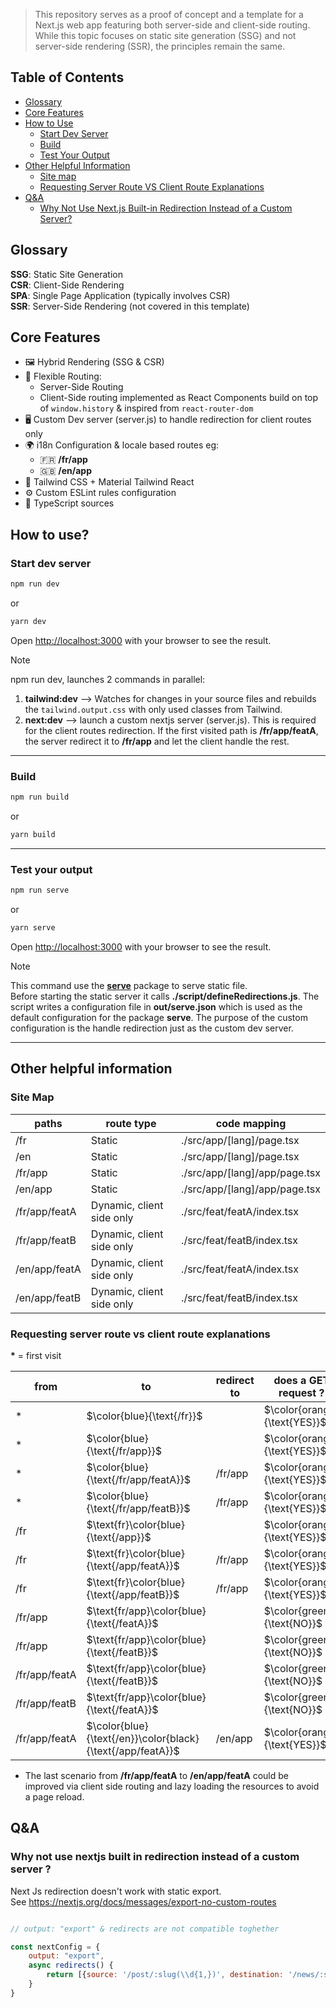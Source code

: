 > This repository serves as a proof of concept and a template for a Next.js web app featuring both server-side and client-side routing. While this topic focuses on static site generation (SSG) and not server-side rendering (SSR), the principles remain the same.

## Table of Contents
- [Glossary](#glossary)
- [Core Features](#core-features)
- [How to Use](#how-to-use)
  - [Start Dev Server](#start-dev-server)
  - [Build](#build)
  - [Test Your Output](#test-your-output)
- [Other Helpful Information](#other-helpful-information)
  - [Site map](#site-map)
  - [Requesting Server Route VS Client Route Explanations](#requesting-server-route-vs-client-route-explanations)
- [Q&A](#qa)
    - [Why Not Use Next.js Built-in Redirection Instead of a Custom Server?](#why-not-use-nextjs-built-in-redirection-instead-of-a-custom-server-)



## Glossary

**SSG**: Static Site Generation </br>
**CSR**: Client-Side Rendering </br>
**SPA**: Single Page Application (typically involves CSR) </br>
**SSR**: Server-Side Rendering (not covered in this template) </br>

## Core Features

- 🖼️ Hybrid Rendering (SSG & CSR)
- 🔀 Flexible Routing:
    - Server-Side Routing
    - Client-Side routing implemented as React Components build on top of `window.history` & inspired from
      `react-router-dom`
- 🖥️ Custom Dev server (server.js) to handle redirection for client routes only
- 🌍 i18n Configuration & locale based routes eg: 
  - 🇫🇷 **/fr/app**
  - 🇬🇧 **/en/app**
- 🎨 Tailwind CSS + Material Tailwind React
- ⚙️ Custom ESLint  rules configuration
- 📄 TypeScript sources

## How to use?

### Start dev server

```bash
npm run dev
```
or
```bash
yarn dev
```



Open [http://localhost:3000](http://localhost:3000) with your browser to see the result.

> [!NOTE]
> npm run dev, launches 2 commands in parallel:
> 1) **tailwind:dev** --> Watches for changes in your source files and rebuilds the `tailwind.output.css` with only used classes from Tailwind.
> 2) **next:dev** -->  launch a custom nextjs server (server.js). This is required for the client routes redirection. If
     the first visited path is **/fr/app/featA**, the server redirect it to **/fr/app** and let the client handle the rest.

___

### Build

```bash
npm run build
```
or
```bash
yarn build
```


___

### Test your output

```bash
npm run serve
```
or
```bash
yarn serve
```

Open [http://localhost:3000](http://localhost:3000) with your browser to see the result.

> [!NOTE]
> This command use the [**serve**](https://www.npmjs.com/package/serve) package to serve static file. </br> 
> Before starting the static server it calls **./script/defineRedirections.js**.
The script writes a configuration file in **out/serve.json** which is used as the default configuration for the
package **serve**. The purpose of the custom configuration is the handle redirection just as the custom dev server.

___

## Other helpful information

### Site Map

| paths         | route type                | code mapping                   |
|---------------|---------------------------|--------------------------------|
| /fr           | Static                    | ./src/app/[lang]/page.tsx      |
| /en           | Static                    | ./src/app/[lang]/page.tsx      |
| /fr/app       | Static                    | ./src/app/[lang]/app/page.tsx  |
| /en/app       | Static                    | ./src/app/[lang]/app/page.tsx  |
| /fr/app/featA | Dynamic, client side only | ./src/feat/featA/index.tsx |
| /fr/app/featB | Dynamic, client side only | ./src/feat/featB/index.tsx |
| /en/app/featA | Dynamic, client side only | ./src/feat/featA/index.tsx |
| /en/app/featB | Dynamic, client side only | ./src/feat/featB/index.tsx |

### Requesting server route vs client route explanations

<strong>*</strong> = first visit


| from                   | to                                                         | redirect to      | does a GET request ?         | requested  resources  |
|------------------------|------------------------------------------------------------|------------------|------------------------------|-----------------------|
| $\text{*}$             | $\color{blue}{\text{/fr}}$                                 |                  | $\color{orange}{\text{YES}}$ | out/fr.html           |
| $\text{*}$             | $\color{blue}{\text{/fr/app}}$                             |                  | $\color{orange}{\text{YES}}$ | out/fr/app.html       |
| $\text{*}$             | $\color{blue}{\text{/fr/app/featA}}$                       | $\text{/fr/app}$ | $\color{orange}{\text{YES}}$ | out/fr/app.html       |
| $\text{*}$             | $\color{blue}{\text{/fr/app/featB}}$                       | $\text{/fr/app}$ | $\color{orange}{\text{YES}}$ | out/fr/app.html       |
| $\text{/fr}$           | $\text{fr}\color{blue}{\text{/app}}$                       |                  | $\color{orange}{\text{YES}}$ | out/fr/app.html       |
| $\text{/fr}$           | $\text{fr}\color{blue}{\text{/app/featA}}$                 | $\text{/fr/app}$ | $\color{orange}{\text{YES}}$ | out/fr/app.html       |
| $\text{/fr}$           | $\text{fr}\color{blue}{\text{/app/featB}}$                 | $\text{/fr/app}$ | $\color{orange}{\text{YES}}$ | out/fr/app.html       |
| $\text{/fr/app}$       | $\text{fr/app}\color{blue}{\text{/featA}}$                 |                  | $\color{green}{\text{NO}}$   | Client side generated |
| $\text{/fr/app}$       | $\text{fr/app}\color{blue}{\text{/featB}}$                 |                  | $\color{green}{\text{NO}}$   | Client side generated |
| $\text{/fr/app/featA}$ | $\text{fr/app}\color{blue}{\text{/featB}}$                 |                  | $\color{green}{\text{NO}}$   | Client side generated |
| $\text{/fr/app/featB}$ | $\text{fr/app}\color{blue}{\text{/featA}}$                 |                  | $\color{green}{\text{NO}}$   | Client side generated |
| $\text{/fr/app/featA}$ | $\color{blue}{\text{/en}}\color{black}{\text{/app/featA}}$ | $\text{/en/app}$ | $\color{orange}{\text{YES}}$ | out/en/app.html       |

* The last scenario from **/fr/app/featA** to **/en/app/featA** could be improved via client side routing and lazy
  loading the resources to avoid a page reload. 


## Q&A

### Why not use nextjs built in redirection instead of a custom server ?

Next Js redirection doesn't work with static export.  
See https://nextjs.org/docs/messages/export-no-custom-routes
```js

// output: "export" & redirects are not compatible toghether

const nextConfig = {
    output: "export",
    async redirects() {
        return [{source: '/post/:slug(\\d{1,})', destination: '/news/:slug'}],
    }
}
```
